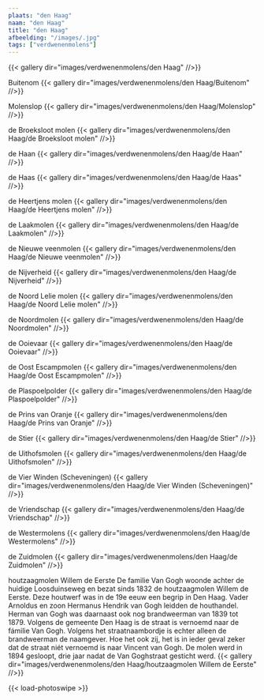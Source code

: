 ```yaml
---
plaats: "den Haag"
naam: "den Haag"
title: "den Haag"
afbeelding: "/images/.jpg"
tags: ["verdwenenmolens"]
---
```


{{< gallery dir="images/verdwenenmolens/den Haag" //>}}

Buitenom
{{< gallery dir="images/verdwenenmolens/den Haag/Buitenom" //>}}

Molenslop
{{< gallery dir="images/verdwenenmolens/den Haag/Molenslop" //>}}

de Broeksloot molen
{{< gallery dir="images/verdwenenmolens/den Haag/de Broeksloot molen" //>}}

de Haan
{{< gallery dir="images/verdwenenmolens/den Haag/de Haan" //>}}

de Haas
{{< gallery dir="images/verdwenenmolens/den Haag/de Haas" //>}}

de Heertjens molen
{{< gallery dir="images/verdwenenmolens/den Haag/de Heertjens molen" //>}}

de Laakmolen
{{< gallery dir="images/verdwenenmolens/den Haag/de Laakmolen" //>}}

de Nieuwe veenmolen
{{< gallery dir="images/verdwenenmolens/den Haag/de Nieuwe veenmolen" //>}}

de Nijverheid
{{< gallery dir="images/verdwenenmolens/den Haag/de Nijverheid" //>}}

de Noord Lelie molen
{{< gallery dir="images/verdwenenmolens/den Haag/de Noord Lelie molen" //>}}

de Noordmolen
{{< gallery dir="images/verdwenenmolens/den Haag/de Noordmolen" //>}}

de Ooievaar
{{< gallery dir="images/verdwenenmolens/den Haag/de Ooievaar" //>}}

de Oost Escampmolen
{{< gallery dir="images/verdwenenmolens/den Haag/de Oost Escampmolen" //>}}

de Plaspoelpolder
{{< gallery dir="images/verdwenenmolens/den Haag/de Plaspoelpolder" //>}}

de Prins van Oranje
{{< gallery dir="images/verdwenenmolens/den Haag/de Prins van Oranje" //>}}

de Stier
{{< gallery dir="images/verdwenenmolens/den Haag/de Stier" //>}}

de Uithofsmolen
{{< gallery dir="images/verdwenenmolens/den Haag/de Uithofsmolen" //>}}

de Vier Winden (Scheveningen)
{{< gallery dir="images/verdwenenmolens/den Haag/de Vier Winden (Scheveningen)" //>}}

de Vriendschap
{{< gallery dir="images/verdwenenmolens/den Haag/de Vriendschap" //>}}

de Westermolens
{{< gallery dir="images/verdwenenmolens/den Haag/de Westermolens" //>}}

de Zuidmolen
{{< gallery dir="images/verdwenenmolens/den Haag/de Zuidmolen" //>}}

houtzaagmolen Willem de Eerste
De familie Van Gogh woonde achter de huidige Loosduinseweg en bezat sinds 1832 de houtzaagmolen Willem de Eerste.  Deze houtwerf was in de 19e eeuw een begrip in Den Haag. Vader Arnoldus en zoon Hermanus Hendrik van Gogh leidden de houthandel. Herman van Gogh was daarnaast ook nog brandweerman van 1839 tot 1879.
Volgens de gemeente Den Haag is de straat is vernoemd naar de fámilie Van Gogh. Volgens het straatnaambordje is echter alleen de brandweerman de naamgever. Hoe het ook zij, het is in ieder geval zeker dat de straat niét vernoemd is naar Vincent van Gogh. 
De molen werd in 1894 gesloopt, drie jaar nadat de Van Goghstraat gesticht werd.
{{< gallery dir="images/verdwenenmolens/den Haag/houtzaagmolen Willem de Eerste" //>}}

{{< load-photoswipe >}}

